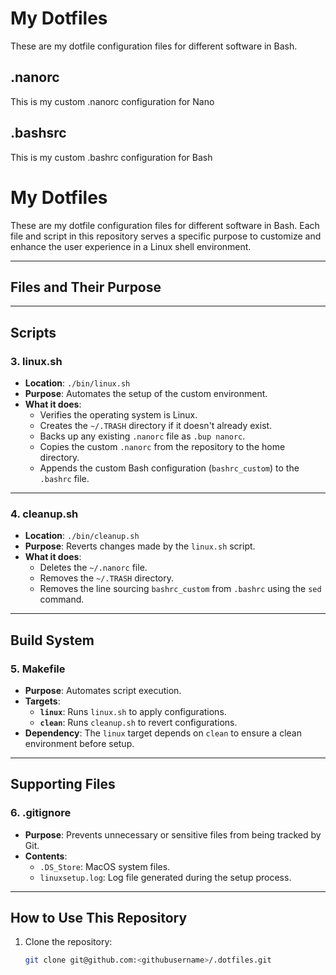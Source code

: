 # My Dotfiles
These are my dotfile configuration files for different software in Bash.
## .nanorc
This is my custom .nanorc configuration for Nano
## .bashsrc
This is my custom .bashrc configuration for Bash

# My Dotfiles

These are my dotfile configuration files for different software in Bash. Each file and script in this repository serves a specific purpose to customize and enhance the user experience in a Linux shell environment.

---

## **Files and Their Purpose**
---

## **Scripts**

### **3. linux.sh**
- **Location**: `./bin/linux.sh`  
- **Purpose**: Automates the setup of the custom environment.  
- **What it does**:
  - Verifies the operating system is Linux.
  - Creates the `~/.TRASH` directory if it doesn't already exist.
  - Backs up any existing `.nanorc` file as `.bup nanorc`.
  - Copies the custom `.nanorc` from the repository to the home directory.
  - Appends the custom Bash configuration (`bashrc_custom`) to the `.bashrc` file.  

---

### **4. cleanup.sh**
- **Location**: `./bin/cleanup.sh`  
- **Purpose**: Reverts changes made by the `linux.sh` script.  
- **What it does**:
  - Deletes the `~/.nanorc` file.
  - Removes the `~/.TRASH` directory.
  - Removes the line sourcing `bashrc_custom` from `.bashrc` using the `sed` command.

---

## **Build System**

### **5. Makefile**
- **Purpose**: Automates script execution.  
- **Targets**:
  - **`linux`**: Runs `linux.sh` to apply configurations.
  - **`clean`**: Runs `cleanup.sh` to revert configurations.
- **Dependency**: The `linux` target depends on `clean` to ensure a clean environment before setup.

---

## **Supporting Files**

### **6. .gitignore**
- **Purpose**: Prevents unnecessary or sensitive files from being tracked by Git.  
- **Contents**:
  - `.DS_Store`: MacOS system files.
  - `linuxsetup.log`: Log file generated during the setup process.

---

## **How to Use This Repository**
1. Clone the repository:
   ```bash
   git clone git@github.com:<githubusername>/.dotfiles.git

